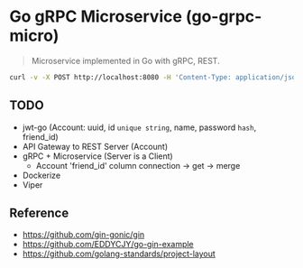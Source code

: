 # Go gRPC Microservice (go-grpc-micro)

> Microservice implemented in Go with gRPC, REST.

```sh
curl -v -X POST http://localhost:8080 -H 'Content-Type: application/json' -d '{ "title": "TestTitle", "text": "TextText" }'
```

## TODO
- jwt-go (Account: uuid, id `unique string`, name, password `hash`, friend_id)
- API Gateway to REST Server (Account)
- gRPC + Microservice (Server is a Client)
  - Account 'friend_id' column connection -> get -> merge
- Dockerize
- Viper

## Reference
- https://github.com/gin-gonic/gin
- https://github.com/EDDYCJY/go-gin-example
- https://github.com/golang-standards/project-layout